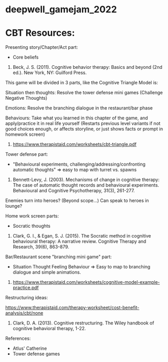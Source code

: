 # deepwell_gamejam_2022


# CBT Resources:

Presenting story/Chapter/Act part:

- Core beliefs

1. Beck, J. S. (2011). Cognitive behavior therapy: Basics and beyond (2nd ed.). New York, NY: Guilford Press.

This game will be divided in 3 parts, like the Cognitive Triangle Model is:

Situation then thoughts: Resolve the tower defense mini games (Challenge Negative Thoughts)

Emotions: Resolve the branching dialogue in the restaurant/bar phase

Behaviours: Take what you learned in this chapter of the game, and apply/practice it in real life yourself (Restarts previous level variants if not good choices enough, or affects storyline, or just shows facts or prompt in homework screen)

1. https://www.therapistaid.com/worksheets/cbt-triangle.pdf

Tower defense part: 

- "Behavioural experiments, challenging/addressing/confronting automatic thoughts" => easy to map with turret vs. spawns 

1. Bennett-Levy, J. (2003). Mechanisms of change in cognitive therapy: The case of automatic thought records and behavioural experiments. Behavioural and Cognitive Psychotherapy, 31(3), 261-277.

Enemies turn into heroes? (Beyond scope...)
Can speak to heroes in lounge?

Home work screen parts:

- Socratic thoughts

1. Clark, G. I., & Egan, S. J. (2015). The Socratic method in cognitive behavioural therapy: A narrative review. Cognitive Therapy and Research, 39(6), 863-879.

Bar/Restaurant scene "branching mini game" part:

- Situation Thought Feeling Behaviour => Easy to map to branching dialogue and simple animations.

1. https://www.therapistaid.com/worksheets/cognitive-model-example-practice.pdf


Restructuring ideas:

https://www.therapistaid.com/therapy-worksheet/cost-benefit-analysis/cbt/none

1. Clark, D. A. (2013). Cognitive restructuring. The Wiley handbook of cognitive behavioral therapy, 1-22.

References:

- Atlus' Catherine
- Tower defense games